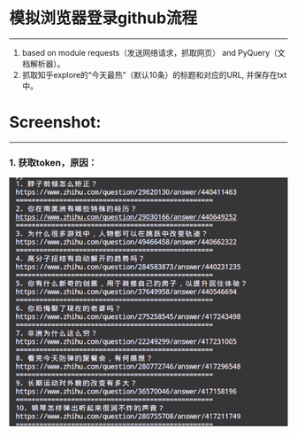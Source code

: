 # 模拟浏览器登录github流程
---
1.    based on module requests（发送网络请求，抓取网页） and PyQuery（文档解析器）。
2.    抓取知乎explore的“今天最热”（默认10条）的标题和对应的URL, 并保存在txt中。



# Screenshot:
---
### 1. 获取token，原因：
![shot1](./screenshot/1.png)

